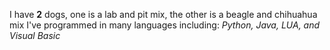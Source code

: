 I have **2** dogs, one is a lab and pit mix, the other is a beagle and chihuahua mix
I've programmed in many languages including: *Python, Java, LUA, and Visual Basic*
